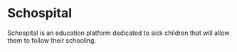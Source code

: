 # Schospital
Schospital is an education platform dedicated to sick children that will allow them to follow their schooling.
